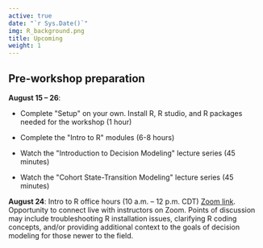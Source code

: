 ```yaml
---
active: true
date: "`r Sys.Date()`"
img: R_background.png
title: Upcoming
weight: 1
---
```


## Pre-workshop preparation

**August 15 – 26**: 

- Complete "Setup" on your own. Install R, R studio, and R packages needed for the workshop (1 hour)

- Complete the "Intro to R" modules (6-8 hours)

- Watch the "Introduction to Decision Modeling" lecture series (45 minutes)

- Watch the "Cohort State-Transition Modeling" lecture series (45 minutes)

**August 24**: Intro to R office hours (10 a.m. – 12 p.m. CDT) [Zoom link](https://umn.zoom.us/j/93315239021?pwd=Z1FFSHJDZ2VPeFVNSFlyT3NDT1pTQT09). Opportunity to connect live with instructors on Zoom. Points of discussion may include troubleshooting R installation issues, clarifying R coding concepts, and/or providing additional context to the goals of decision modeling for those newer to the field. 




